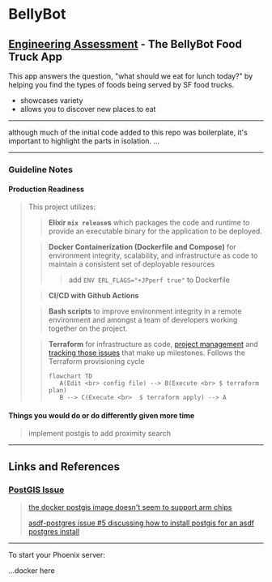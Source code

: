 # BellyBot
## [Engineering Assessment](https://github.com/peck/engineering-assessment) - The BellyBot Food Truck App

This app answers the question, "what should we eat for lunch today?" by helping you find the types of foods being served by SF food trucks.
- showcases variety
- allows you to discover new places to eat

---

although much of the initial code added to this repo was boilerplate, it's important to highlight the parts in isolation.
...


---

### Guideline Notes
#### **Production Readiness**
> This project utilizes:
>> **Elixir `mix release`s** which packages the code and runtime to provide an executable binary for the application to be deployed. 
> 
>> **Docker Containerization (Dockerfile and Compose)** for environment integrity, scalability, and infrastructure as code to maintain a consistent set of deployable resources
>>> add `ENV ERL_FLAGS="+JPperf true"` to Dockerfile
>
>> **CI/CD with Github Actions**
> 
>> **Bash scripts** to improve environment integrity in a remote environment and amongst a team of developers working together on the project. 
>
>> **Terraform** for infrastructure as code, [project management](https://github.com/marka2g/belly_bot/milestones) and [tracking those issues](https://github.com/marka2g/belly_bot/issues) that make up milestones.
>> Follows the Terraform provisioning cycle
>>```mermaid
>>flowchart TD
>>    A(Edit <br> config file) --> B(Execute <br> $ terraform plan)
>>    B --> C(Execute <br>  $ terraform apply) --> A
>>```

#### **Things you would do or do differently given more time**
> implement postgis to add proximity search
> 

---
## Links and References

### [PostGIS Issue](https://github.com/marka2g/belly_bot/issues/9)
> [the docker postgis image doesn't seem to support arm chips](https://registry.hub.docker.com/r/postgis/postgis/)
> 
> [asdf-postgres issue #5 discussing how to install postgis for an asdf postgres install](https://github.com/smashedtoatoms/asdf-postgres/issues/5#issuecomment-2058271908)


---
To start your Phoenix server:

...docker here